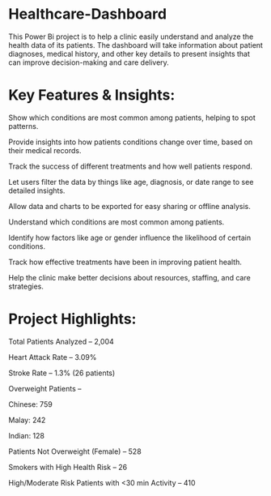 # Healthcare-Dashboard

This Power Bi project is to help a clinic easily understand and analyze the health data of its patients. The dashboard will take information about patient diagnoses, medical history, and other key details to present insights that can improve decision-making and care delivery.


# Key Features & Insights:

Show which conditions are most common among patients, helping to spot patterns.

Provide insights into how patients conditions change over time, based on their medical records.

Track the success of different treatments and how well patients respond.

Let users filter the data by things like age, diagnosis, or date range to see detailed insights.

Allow data and charts to be exported for easy sharing or offline analysis.

Understand which conditions are most common among patients.

Identify how factors like age or gender influence the likelihood of certain conditions.

Track how effective treatments have been in improving patient health.

Help the clinic make better decisions about resources, staffing, and care strategies.


# Project Highlights:

 Total Patients Analyzed – 2,004

 Heart Attack Rate – 3.09%

 Stroke Rate – 1.3% (26 patients)

 Overweight Patients –

 Chinese: 759

 Malay: 242

 Indian: 128

 Patients Not Overweight (Female) – 528

 Smokers with High Health Risk – 26

 High/Moderate Risk Patients with <30 min Activity – 410
